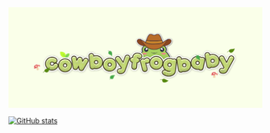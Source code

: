 ![headerlogo](./assets/Modern%20Cute%20Green%20Aesthetic%20Twitch%20Banner.png)

[![GitHub stats](https://github-readme-stats.vercel.app/api?cfb-exe=anuraghazra)](https://github.com/anuraghazra/github-readme-stats)